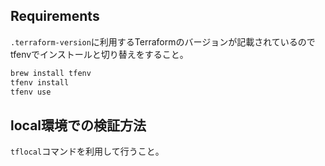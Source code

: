 ## Requirements
`.terraform-version`に利用するTerraformのバージョンが記載されているのでtfenvでインストールと切り替えをすること。
```bash
brew install tfenv
tfenv install
tfenv use
```

## local環境での検証方法
`tflocal`コマンドを利用して行うこと。